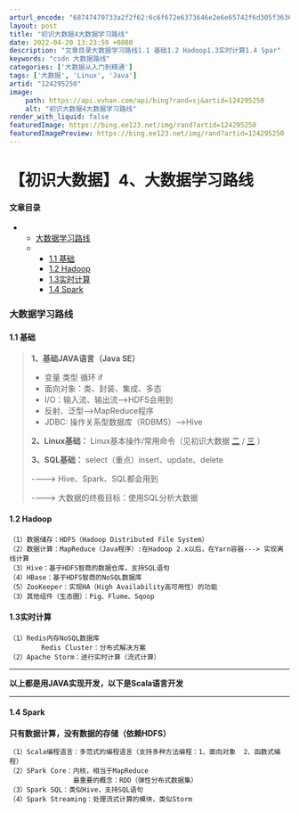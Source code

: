 ```yaml
---
arturl_encode: "68747470733a2f2f62:6c6f672e6373646e2e6e65742f6d305f36363334353332342f:61727469636c652f64657461696c732f313234323935323530"
layout: post
title: "初识大数据4大数据学习路线"
date: 2022-04-20 13:23:59 +0800
description: "文章目录大数据学习路线1.1 基础1.2 Hadoop1.3实时计算1.4 Spar"
keywords: "csdn 大数据路线"
categories: ['大数据从入门到精通']
tags: ['大数据', 'Linux', 'Java']
artid: "124295250"
image:
    path: https://api.vvhan.com/api/bing?rand=sj&artid=124295250
    alt: "初识大数据4大数据学习路线"
render_with_liquid: false
featuredImage: https://bing.ee123.net/img/rand?artid=124295250
featuredImagePreview: https://bing.ee123.net/img/rand?artid=124295250
---
```


# 【初识大数据】4、大数据学习路线

#### 文章目录

* + [大数据学习路线](#_1)
  + - [1.1 基础](#11__3)
    - [1.2 Hadoop](#12_Hadoop_16)
    - [1.3实时计算](#13_25)
    - [1.4 Spark](#14_Spark_40)

### 大数据学习路线

#### 1.1 基础

> **1、基础JAVA语言（Java SE）**
>
> * 变量 类型 循环 if
> * 面向对象：类、封装、集成、多态
> * I/O：输入流、输出流——>HDFS会用到
> * 反射、泛型——>MapReduce程序
> * JDBC: 操作关系型数据库（RDBMS）——>Hive
>
> **2、Linux基础：**
> Linux基本操作/常用命令（见初识大数据
> [二](https://syzutils.top/showdoc/web/#/12/34)
> /
> [三](https://syzutils.top/showdoc/web/#/12/65)
> ）
>   
> **3、SQL基础：**
> select（重点）insert、update、delete
>   
> ----> Hive、Spark、SQL都会用到
>   
> ----> 大数据的终极目标：使用SQL分析大数据

#### 1.2 Hadoop

```
（1）数据储存：HDFS（Hadoop Distributed File System）
（2）数据计算：MapReduce（Java程序）:在Hadoop 2.x以后，在Yarn容器---> 实现离线计算
（3）Hive：基于HDFS智商的数据仓库，支持SQL语句
（4）HBase：基于HDFS智商的NoSQL数据库
（5）ZooKeeper：实现HA（High Availability高可用性）的功能
（3）其他组件（生态圈）：Pig、Flume、Sqoop

```

#### 1.3实时计算

```
（1）Redis内存NoSQL数据库
		Redis Cluster：分布式解决方案
（2）Apache Storm：进行实时计算（流式计算）

```

---

**以上都是用JAVA实现开发，以下是Scala语言开发**

---

#### 1.4 Spark

**只有数据计算，没有数据的存储（依赖HDFS）**

```
（1）Scala编程语言：多范式的编程语言（支持多种方法编程：1、面向对象  2、函数式编程）
（2）SPark Core：内核，相当于MapReduce
				最重要的概念：RDD（弹性分布式数据集）
（3）Spark SQL：类似Hive，支持SQL语句
（4）Spark Streaming：处理流式计算的模块，类似Storm

```